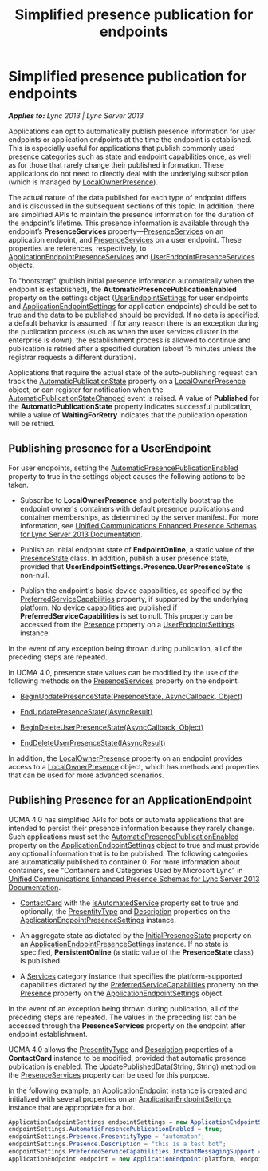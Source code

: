 ﻿---
title: Simplified presence publication for endpoints
TOCTitle: Simplified presence publication for endpoints
ms:assetid: fbf57a68-1fec-4849-aa98-4d1646f6a7eb
ms:mtpsurl: https://msdn.microsoft.com/en-us/library/Dn466002(v=office.15)
ms:contentKeyID: 57102939
ms.date: 07/25/2014
mtps_version: v=office.15
dev_langs:
- csharp
---

# Simplified presence publication for endpoints


_**Applies to:** Lync 2013 | Lync Server 2013_

Applications can opt to automatically publish presence information for user endpoints or application endpoints at the time the endpoint is established. This is especially useful for applications that publish commonly used presence categories such as state and endpoint capabilities once, as well as for those that rarely change their published information. These applications do not need to directly deal with the underlying subscription (which is managed by [LocalOwnerPresence](localownerpresence.md)).

The actual nature of the data published for each type of endpoint differs and is discussed in the subsequent sections of this topic. In addition, there are simplified APIs to maintain the presence information for the duration of the endpoint’s lifetime. This presence information is available through the endpoint’s **PresenceServices** property—[PresenceServices](https://msdn.microsoft.com/en-us/library/hh383140\(v=office.15\)) on an application endpoint, and [PresenceServices](https://msdn.microsoft.com/en-us/library/hh349242\(v=office.15\)) on a user endpoint. These properties are references, respectively, to [ApplicationEndpointPresenceServices](https://msdn.microsoft.com/en-us/library/hh384612\(v=office.15\)) and [UserEndpointPresenceServices](https://msdn.microsoft.com/en-us/library/hh383690\(v=office.15\)) objects.

To "bootstrap" (publish initial presence information automatically when the endpoint is established), the **AutomaticPresencePublicationEnabled** property on the settings object ([UserEndpointSettings](https://msdn.microsoft.com/en-us/library/hh383789\(v=office.15\)) for user endpoints and [ApplicationEndpointSettings](https://msdn.microsoft.com/en-us/library/hh349433\(v=office.15\)) for application endpoints) should be set to true and the data to be published should be provided. If no data is specified, a default behavior is assumed. If for any reason there is an exception during the publication process (such as when the user services cluster in the enterprise is down), the establishment process is allowed to continue and publication is retried after a specified duration (about 15 minutes unless the registrar requests a different duration).

Applications that require the actual state of the auto-publishing request can track the [AutomaticPublicationState](https://msdn.microsoft.com/en-us/library/hh381788\(v=office.15\)) property on a [LocalOwnerPresence](https://msdn.microsoft.com/en-us/library/hh382370\(v=office.15\)) object, or can register for notification when the [AutomaticPublicationStateChanged](https://msdn.microsoft.com/en-us/library/hh382264\(v=office.15\)) event is raised. A value of **Published** for the **AutomaticPublicationState** property indicates successful publication, while a value of **WaitingForRetry** indicates that the publication operation will be retried.

## Publishing presence for a UserEndpoint

For user endpoints, setting the [AutomaticPresencePublicationEnabled](https://msdn.microsoft.com/en-us/library/hh381558\(v=office.15\)) property to true in the settings object causes the following actions to be taken.

  - Subscribe to **LocalOwnerPresence** and potentially bootstrap the endpoint owner's containers with default presence publications and container memberships, as determined by the server manifest. For more information, see [Unified Communications Enhanced Presence Schemas for Lync Server 2013 Documentation](https://msdn.microsoft.com/en-us/library/jj265607\(v=office.15\)).

  - Publish an initial endpoint state of **EndpointOnline**, a static value of the [PresenceState](https://msdn.microsoft.com/en-us/library/hh350296\(v=office.15\)) class. In addition, publish a user presence state, provided that **UserEndpointSettings.Presence.UserPresenceState** is non-null.

  - Publish the endpoint's basic device capabilities, as specified by the [PreferredServiceCapabilities](https://msdn.microsoft.com/en-us/library/hh382547\(v=office.15\)) property, if supported by the underlying platform. No device capabilities are published if **PreferredServiceCapabilities** is set to null. This property can be accessed from the [Presence](https://msdn.microsoft.com/en-us/library/hh383073\(v=office.15\)) property on a [UserEndpointSettings](https://msdn.microsoft.com/en-us/library/hh383789\(v=office.15\)) instance.

In the event of any exception being thrown during publication, all of the preceding steps are repeated.

In UCMA 4.0, presence state values can be modified by the use of the following methods on the [PresenceServices](https://msdn.microsoft.com/en-us/library/hh384331\(v=office.15\)) property on the endpoint.

  - [BeginUpdatePresenceState(PresenceState, AsyncCallback, Object)](https://msdn.microsoft.com/en-us/library/hh384883\(v=office.15\))

  - [EndUpdatePresenceState(IAsyncResult)](https://msdn.microsoft.com/en-us/library/hh383446\(v=office.15\))

  - [BeginDeleteUserPresenceState(AsyncCallback, Object)](https://msdn.microsoft.com/en-us/library/hh349326\(v=office.15\))

  - [EndDeleteUserPresenceState(IAsyncResult)](https://msdn.microsoft.com/en-us/library/hh384306\(v=office.15\))

In addition, the [LocalOwnerPresence](https://msdn.microsoft.com/en-us/library/hh348476\(v=office.15\)) property on an endpoint provides access to a [LocalOwnerPresence](https://msdn.microsoft.com/en-us/library/hh382370\(v=office.15\)) object, which has methods and properties that can be used for more advanced scenarios.

## Publishing Presence for an ApplicationEndpoint

UCMA 4.0 has simplified APIs for bots or automata applications that are intended to persist their presence information because they rarely change. Such applications must set the [AutomaticPresencePublicationEnabled](https://msdn.microsoft.com/en-us/library/hh381653\(v=office.15\)) property on the [ApplicationEndpointSettings](https://msdn.microsoft.com/en-us/library/hh349433\(v=office.15\)) object to true and must provide any optional information that is to be published. The following categories are automatically published to container 0. For more information about containers, see "Containers and Categories Used by Microsoft Lync" in [Unified Communications Enhanced Presence Schemas for Lync Server 2013 Documentation](https://msdn.microsoft.com/en-us/library/jj265607\(v=office.15\)).

  - [ContactCard](https://msdn.microsoft.com/en-us/library/hh382040\(v=office.15\)) with the [IsAutomatedService](https://msdn.microsoft.com/en-us/library/hh384257\(v=office.15\)) property set to true and optionally, the [PresentityType](https://msdn.microsoft.com/en-us/library/hh365984\(v=office.15\)) and [Description](https://msdn.microsoft.com/en-us/library/hh349834\(v=office.15\)) properties on the [ApplicationEndpointPresenceSettings](https://msdn.microsoft.com/en-us/library/hh161759\(v=office.15\)) instance.

  - An aggregate state as dictated by the [InitialPresenceState](https://msdn.microsoft.com/en-us/library/hh348503\(v=office.15\)) property on an [ApplicationEndpointPresenceSettings](https://msdn.microsoft.com/en-us/library/hh161759\(v=office.15\)) instance. If no state is specified, **PersistentOnline** (a static value of the **PresenceState** class) is published.

  - A [Services](https://msdn.microsoft.com/en-us/library/hh385140\(v=office.15\)) category instance that specifies the platform-supported capabilities dictated by the [PreferredServiceCapabilities](https://msdn.microsoft.com/en-us/library/hh382547\(v=office.15\)) property on the [Presence](https://msdn.microsoft.com/en-us/library/hh381941\(v=office.15\)) property on the [ApplicationEndpointSettings](https://msdn.microsoft.com/en-us/library/hh349433\(v=office.15\)) object.

In the event of an exception being thrown during publication, all of the preceding steps are repeated. The values in the preceding list can be accessed through the **PresenceServices** property on the endpoint after endpoint establishment.

UCMA 4.0 allows the [PresentityType](https://msdn.microsoft.com/en-us/library/hh365599\(v=office.15\)) and [Description](https://msdn.microsoft.com/en-us/library/hh348857\(v=office.15\)) properties of a **ContactCard** instance to be modified, provided that automatic presence publication is enabled. The [UpdatePublishedData(String, String)](https://msdn.microsoft.com/en-us/library/hh382724\(v=office.15\)) method on the [PresenceServices](https://msdn.microsoft.com/en-us/library/hh383140\(v=office.15\)) property can be used for this purpose.

In the following example, an [ApplicationEndpoint](https://msdn.microsoft.com/en-us/library/hh384825\(v=office.15\)) instance is created and initialized with several properties on an [ApplicationEndpointSettings](https://msdn.microsoft.com/en-us/library/hh349433\(v=office.15\)) instance that are appropriate for a bot.

``` csharp
ApplicationEndpointSettings endpointSettings = new ApplicationEndpointSettings("sip:bot@contoso.com");
endpointSettings.AutomaticPresencePublicationEnabled = true;
endpointSettings.Presence.PresentityType = "automaton";
endpointSettings.Presence.Description = "this is a test bot";
endpointSettings.PreferredServiceCapabilities.InstantMessagingSupport = CapabilitySupport.Supported;
ApplicationEndpoint endpoint = new ApplicationEndpoint(platform, endpointSettings);
```

